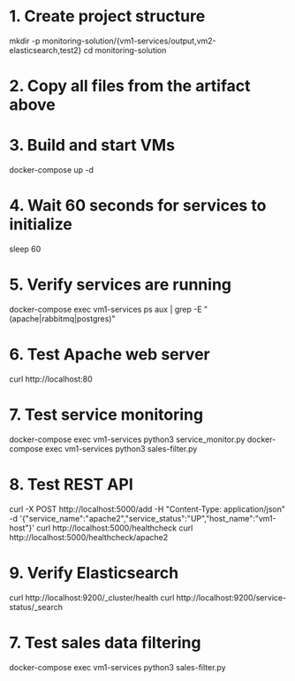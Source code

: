 


# 1. Create project structure
mkdir -p monitoring-solution/{vm1-services/output,vm2-elasticsearch,test2}
cd monitoring-solution

# 2. Copy all files from the artifact above

# 3. Build and start VMs
docker-compose up -d

# 4. Wait 60 seconds for services to initialize
sleep 60

# 5. Verify services are running
docker-compose exec vm1-services ps aux | grep -E "(apache|rabbitmq|postgres)"

# 6. Test Apache web server
curl http://localhost:80

# 7. Test service monitoring
docker-compose exec vm1-services python3 service_monitor.py
docker-compose exec vm1-services python3 sales-filter.py

# 8. Test REST API
curl -X POST http://localhost:5000/add -H "Content-Type: application/json" -d '{"service_name":"apache2","service_status":"UP","host_name":"vm1-host"}'
curl http://localhost:5000/healthcheck
curl http://localhost:5000/healthcheck/apache2

# 9. Verify Elasticsearch
curl http://localhost:9200/_cluster/health
curl http://localhost:9200/service-status/_search

# 7. Test sales data filtering
docker-compose exec vm1-services python3 sales-filter.py
